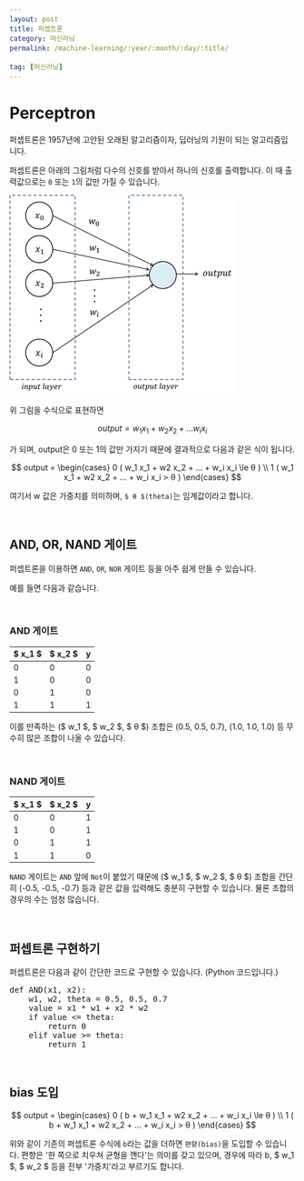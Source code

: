 ```yaml
---
layout: post
title: 퍼셉트론
category: 머신러닝
permalink: /machine-learning/:year/:month/:day/:title/

tag: [머신러닝]
---
```

# Perceptron

퍼셉트론은 1957년에 고안된 오래된 알고리즘이자, 딥러닝의 기원이 되는 알고리즘입니다.

퍼셉트론은 아래의 그림처럼 다수의 신호를 받아서 하나의 신호를 출력합니다. 이 때 출력값으로는 `0` 또는 `1`의 값만 가질 수 있습니다.

![Image](/assets/machine-learning/001.png) 

위 그림을 수식으로 표현하면

$$
output = w_1 x_1 + w_2 x_2 + ... w_i x_i
$$

가 되며, output은 0 또는 1의 값만 가지기 때문에 결과적으로 다음과 같은 식이 됩니다.

$$
output = 
\begin{cases}
0 ( w_1 x_1 + w2 x_2 + ... + w_i x_i \le θ ) \\
1 ( w_1 x_1 + w2 x_2 + ... + w_i x_i > θ )
\end{cases}
$$

여기서 w 값은 가중치를 의미하며, `$ θ $(theta)`는 임계값이라고 합니다.

<br>

## AND, OR, NAND 게이트

퍼셉트론을 이용하면 `AND`, `OR`, `NOR` 게이트 등을 아주 쉽게 만들 수 있습니다. 

예를 들면 다음과 같습니다.

<br>

### AND 게이트

$ x_1 $ | $ x_2 $ | y
---|---|---
0 | 0 | 0
1 | 0 | 0
0 | 1 | 0
1 | 1 | 1

이를 만족하는 ($ w_1 $, $ w_2 $, $ θ $) 조합은 (0.5, 0.5, 0.7), (1.0, 1.0, 1.0) 등 무수히 많은 조합이 나올 수 있습니다.

<br>

### NAND 게이트

$ x_1 $ | $ x_2 $ | y
---|---|---
0 | 0 | 1
1 | 0 | 1
0 | 1 | 1
1 | 1 | 0

`NAND` 게이트는 `AND` 앞에 `Not`이 붙었기 때문에 ($ w_1 $, $ w_2 $, $ θ $) 조합을 간단히 (-0.5, -0.5, -0.7) 등과 같은 값을 입력해도 충분히 구현할 수 있습니다. 물론 조합의 경우의 수는 엄청 많습니다.

<br>

## 퍼셉트론 구현하기

퍼셉트론은 다음과 같이 간단한 코드로 구현할 수 있습니다. (Python 코드입니다.)

<pre class="prettyprint">
def AND(x1, x2):
    w1, w2, theta = 0.5, 0.5, 0.7
    value = x1 * w1 + x2 * w2
    if value <= theta:
        return 0
    elif value >= theta:
        return 1
</pre>

<br>

## bias 도입

$$
output = 
\begin{cases}
0 ( b + w_1 x_1 + w2 x_2 + ... + w_i x_i \le θ ) \\
1 ( b + w_1 x_1 + w2 x_2 + ... + w_i x_i > θ )
\end{cases}
$$

위와 같이 기존의 퍼셉트론 수식에 `b`라는 값을 더하면 `편향(bias)`을 도입할 수 있습니다. 편향은 '한 쪽으로 치우쳐 균형을 깬다'는 의미를 갖고 있으며, 경우에 따라 b, $ w_1 $, $ w_2 $ 등을 전부 '가중치'라고 부르기도 합니다.

